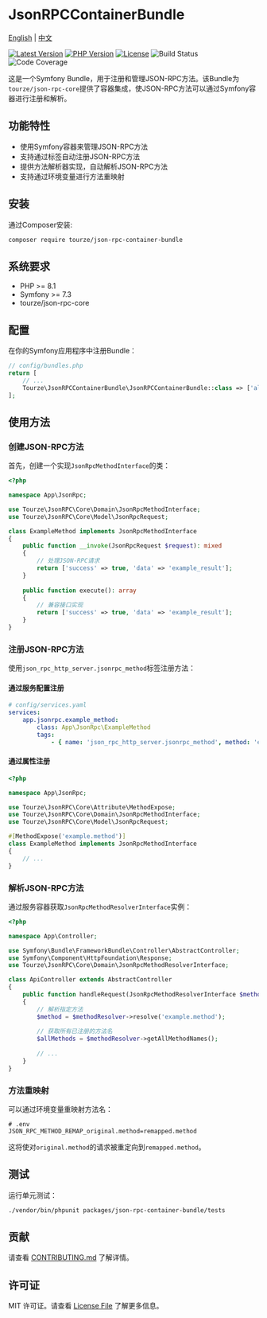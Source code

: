 # JsonRPCContainerBundle

[English](README.md) | [中文](README.zh-CN.md)

[![Latest Version](https://img.shields.io/packagist/v/tourze/json-rpc-container-bundle.svg?style=flat-square)](https://packagist.org/packages/tourze/json-rpc-container-bundle)
[![PHP Version](https://img.shields.io/badge/php-%3E%3D8.1-8892BF.svg?style=flat-square)](https://packagist.org/packages/tourze/json-rpc-container-bundle)
[![License](https://img.shields.io/badge/license-MIT-brightgreen.svg?style=flat-square)](LICENSE)
![Build Status](https://img.shields.io/badge/build-passing-brightgreen.svg?style=flat-square)
![Code Coverage](https://img.shields.io/badge/coverage-100%25-brightgreen.svg?style=flat-square)

这是一个Symfony Bundle，用于注册和管理JSON-RPC方法。该Bundle为`tourze/json-rpc-core`提供了容器集成，使JSON-RPC方法可以通过Symfony容器进行注册和解析。

## 功能特性

- 使用Symfony容器来管理JSON-RPC方法
- 支持通过标签自动注册JSON-RPC方法
- 提供方法解析器实现，自动解析JSON-RPC方法
- 支持通过环境变量进行方法重映射

## 安装

通过Composer安装:

```bash
composer require tourze/json-rpc-container-bundle
```

## 系统要求

- PHP >= 8.1
- Symfony >= 7.3
- tourze/json-rpc-core

## 配置

在你的Symfony应用程序中注册Bundle：

```php
// config/bundles.php
return [
    // ...
    Tourze\JsonRPCContainerBundle\JsonRPCContainerBundle::class => ['all' => true],
];
```

## 使用方法

### 创建JSON-RPC方法

首先，创建一个实现`JsonRpcMethodInterface`的类：

```php
<?php

namespace App\JsonRpc;

use Tourze\JsonRPC\Core\Domain\JsonRpcMethodInterface;
use Tourze\JsonRPC\Core\Model\JsonRpcRequest;

class ExampleMethod implements JsonRpcMethodInterface
{
    public function __invoke(JsonRpcRequest $request): mixed
    {
        // 处理JSON-RPC请求
        return ['success' => true, 'data' => 'example_result'];
    }
    
    public function execute(): array
    {
        // 兼容接口实现
        return ['success' => true, 'data' => 'example_result'];
    }
}
```

### 注册JSON-RPC方法

使用`json_rpc_http_server.jsonrpc_method`标签注册方法：

#### 通过服务配置注册

```yaml
# config/services.yaml
services:
    app.jsonrpc.example_method:
        class: App\JsonRpc\ExampleMethod
        tags:
            - { name: 'json_rpc_http_server.jsonrpc_method', method: 'example.method' }
```

#### 通过属性注册

```php
<?php

namespace App\JsonRpc;

use Tourze\JsonRPC\Core\Attribute\MethodExpose;
use Tourze\JsonRPC\Core\Domain\JsonRpcMethodInterface;
use Tourze\JsonRPC\Core\Model\JsonRpcRequest;

#[MethodExpose('example.method')]
class ExampleMethod implements JsonRpcMethodInterface
{
    // ...
}
```

### 解析JSON-RPC方法

通过服务容器获取`JsonRpcMethodResolverInterface`实例：

```php
<?php

namespace App\Controller;

use Symfony\Bundle\FrameworkBundle\Controller\AbstractController;
use Symfony\Component\HttpFoundation\Response;
use Tourze\JsonRPC\Core\Domain\JsonRpcMethodResolverInterface;

class ApiController extends AbstractController
{
    public function handleRequest(JsonRpcMethodResolverInterface $methodResolver): Response
    {
        // 解析指定方法
        $method = $methodResolver->resolve('example.method');
        
        // 获取所有已注册的方法名
        $allMethods = $methodResolver->getAllMethodNames();
        
        // ...
    }
}
```

### 方法重映射

可以通过环境变量重映射方法名：

```dotenv
# .env
JSON_RPC_METHOD_REMAP_original.method=remapped.method
```

这将使对`original.method`的请求被重定向到`remapped.method`。

## 测试

运行单元测试：

```bash
./vendor/bin/phpunit packages/json-rpc-container-bundle/tests
```

## 贡献

请查看 [CONTRIBUTING.md](CONTRIBUTING.md) 了解详情。

## 许可证

MIT 许可证。请查看 [License File](LICENSE) 了解更多信息。
